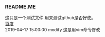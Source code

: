 <h3>README.ME</h3>
这只是一个测试文件
用来测试github是否好使。
<br/>
<a href="https://www.baidu.com">百度</a>

<div>
    2019-04-17 15:00:00 modify
    这是用vim命令修改
</div>

